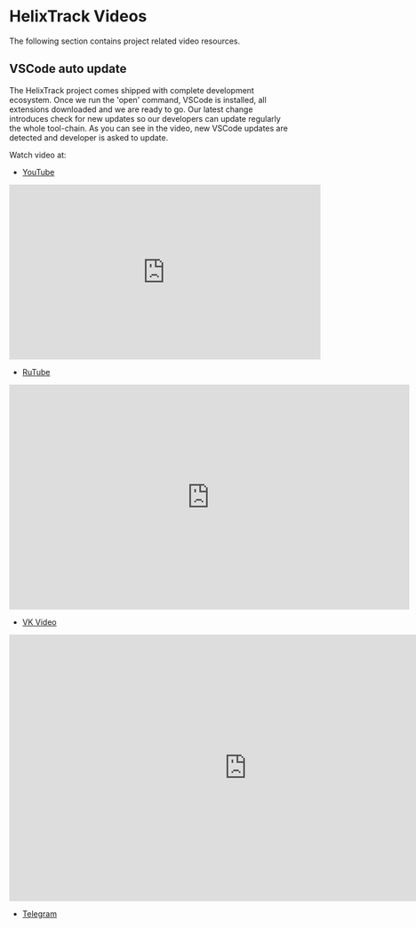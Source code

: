 # HelixTrack Videos

The following section contains project related video resources.

## VSCode auto update

The HelixTrack project comes shipped with complete development ecosystem.
Once we run the 'open' command, VSCode is installed, all extensions downloaded and we are ready to go.
Our latest change introduces check for new updates so our developers can update regularly the whole tool-chain.
As you can see in the video, new VSCode updates are detected and developer is asked to update.

Watch video at:

- [YouTube](https://youtu.be/Z2zH7IOiHZQ?si=mr6uWiwiyT_wm_q9)

<iframe width="560" height="315" src="https://www.youtube.com/embed/Z2zH7IOiHZQ?si=mr6uWiwiyT_wm_q9" title="YouTube video player" frameborder="0" allow="accelerometer; autoplay; clipboard-write; encrypted-media; gyroscope; picture-in-picture; web-share" allowfullscreen></iframe>

- [RuTube](https://rutube.ru/video/c26c03a07af8ba812b346bea6e32858d/?r=wd)

<iframe width="720" height="405" src="https://rutube.ru/play/embed/c26c03a07af8ba812b346bea6e32858d" frameBorder="0" allow="clipboard-write; autoplay" webkitAllowFullScreen mozallowfullscreen allowFullScreen></iframe>

- [VK Video](https://vk.com/video550783935_456239120)

<iframe src="https://vk.com/video_ext.php?oid=550783935&id=456239120&hd=2" width="853" height="480" allow="autoplay; encrypted-media; fullscreen; picture-in-picture;" frameborder="0" allowfullscreen></iframe>

- [Telegram](https://t.me/helixtrackdev/42)
